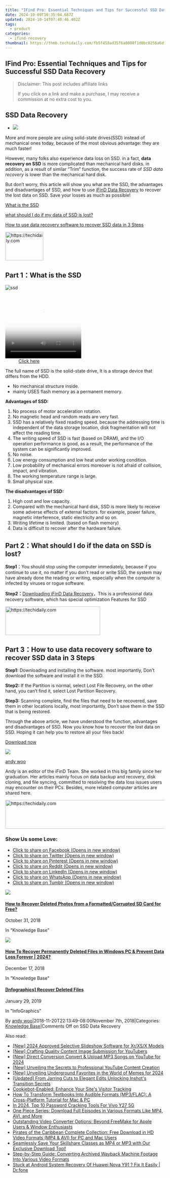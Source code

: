 ```yaml
---
title: "IFind Pro: Essential Techniques and Tips for Successful SSD Data Recovery"
date: 2024-10-09T10:35:04.687Z
updated: 2024-10-14T07:40:46.402Z
tags:
  - product
categories:
  - ifind-recovery
thumbnail: https://thmb.techidaily.com/fb5f458ad35f6a8088f1d0bc0256a6dfcf5f90caa0def063b41c33922ff4a5cb.jpg
---
```


## IFind Pro: Essential Techniques and Tips for Successful SSD Data Recovery

>  Disclaimer: This post includes affiliate links
>
>  If you click on a link and make a purchase, I may receive a commission at no extra cost to you.
>

## SSD Data Recovery

* ![](https://www.ifind-recovery.com/wp-content/uploads/2018/11/SSD-Data-Recovery-e1541659208317.jpg)

More and more people are using solid-state drives(SSD) instead of mechanical ones today, because of the most obvious advantage: they are much faster!

However, many folks also experience data loss on SSD. in a fact, **data recovery on SSD** is more complicated than mechanical hard disks. in addition, as a result of similar “Trim” function, the success rate of _SSD data recovery_ is lower than the mechanical hard disk.

But don’t worry, this article will show you what are the SSD, the advantages and disadvantages of SSD, and how to use [iFinD Data Recovery](https://www.ifind-recovery.com/) to recover the lost data on SSD. Save your losses as much as possible!

[What is the SSD](https://www.ifind-recovery.com/how-to/ssd-data-recovery/#part1)

[what should I do if my data of SSD is lost?](https://www.ifind-recovery.com/how-to/ssd-data-recovery/#part2)

[How to use data recovery software to recover SSD data in 3 Steps](https://www.ifind-recovery.com/how-to/ssd-data-recovery/#part3)

<!-- affiliate ads begin -->
<a href="https://25home.pxf.io/c/5597632/2148635/16836" target="_top" id="2148635">
  <img src="//a.impactradius-go.com/display-ad/16836-2148635" border="0" alt="https://techidaily.com" width="120" height="90"/>
</a>
<img height="0" width="0" src="https://25home.pxf.io/i/5597632/2148635/16836" style="position:absolute;visibility:hidden;" border="0" />
<!-- affiliate ads end -->

## Part 1：What is the SSD

![](https://i0.wp.com/www.ifind-recovery.com/wp-content/uploads/2018/11/ssd.png?resize=300%2C189&ssl=1 "ssd")

<!-- affiliate ads begin -->
<span id="1265663">
					<video width="240" height="200" style="cursor:pointer"
           poster="//a.impactradius-go.com/display-clicktoplayimage/1265663.png"
           onclick="if(!this.playClicked){this.play();this.setAttribute('controls',true);this.playClicked=true;}">
	   <source src="//a.impactradius-go.com/display-ad/4482-1265663">
	   <img src="//a.impactradius-go.com/display-clicktoplayimage/1265663.png" style="border: none; height: 100%; width: 100%; object-fit: contain">
	</video>
	<div style="width:150px;text-align:center"><a href="javascript:window.open(decodeURIComponent('https%3A%2F%2Fmartinic.evyy.net%2Fc%2F5597632%2F1265663%2F4482'), '_blank');void(0);">Click here</a></div>
</span>
<img height="0" width="0" src="https://imp.pxf.io/i/5597632/1265663/4482" style="position:absolute;visibility:hidden;" border="0" />
<!-- affiliate ads end -->

The full name of SSD is the solid-state drive, It is a storage device that differs from the HDD.

* No mechanical structure inside.
* mainly USES flash memory as a permanent memory.

**Advantages of SSD:**

1. No process of motor acceleration rotation.
2. No magnetic head and random reads are very fast.
3. SSD has a relatively fixed reading speed. because the addressing time is independent of the data storage location, disk fragmentation will not affect the reading time.
4. The writing speed of SSD is fast (based on DRAM), and the I/O operation performance is good, as a result, the performance of the system can be significantly improved.
5. No noise.
6. Low energy consumption and low heat under working condition.
7. Low probability of mechanical errors moreover is not afraid of collision, impact, and vibration.
8. The working temperature range is large.
9. Small physical size.

**The disadvantages of SSD:**

1. High cost and low capacity.
2. Compared with the mechanical hard disk, SSD is more likely to receive some adverse effects of external factors. for example, power failure, magnetic interference, static electricity and so on.
3. Writing lifetime is limited. (based on flash memory)
4. Data is difficult to recover after the hardware failure.

## Part 2：What should I do if the data on SSD is lost?

**Step1**：You should stop using the computer immediately, because if you continue to use it, no matter if you don’t read or write SSD, the system may have already done the reading or writing, especially when the computer is infected by viruses or rogue software.

**Step2：**[Downloading iFinD Data Recovery](https://www.ifind-recovery.com/ifind-data-recovery-software-free-download/)，This is a professional data recovery software, which has special optimization Features for SSD

<!-- affiliate ads begin -->
<a href="https://aligracehair.sjv.io/c/5597632/1934288/19272" target="_top" id="1934288">
  <img src="//a.impactradius-go.com/display-ad/19272-1934288" border="0" alt="https://techidaily.com" width="300" height="90"/>
</a>
<img height="0" width="0" src="https://aligracehair.sjv.io/i/5597632/1934288/19272" style="position:absolute;visibility:hidden;" border="0" />
<!-- affiliate ads end -->

## Part 3：How to use data recovery software to recover SSD data in 3 Steps

**Step1:** Downloading and installing the software. most importantly, Don’t download the software and install it in the SSD.

**Step2:** If the Partition is normal, select Lost File Recovery, on the other hand, you can’t find it, select Lost Partition Recovery.

**Step3:** Scanning complete, find the files that need to be recovered, save them in other locations locally, most importantly, Don’t save them in the SSD that is being restored.

Through the above article, we have understood the function, advantages and disadvantages of SSD. Now you know how to recover the lost data on SSD. Hoping it can help you to restore all your files back!

[Download now](https://www.ifind-recovery.com/ifind-data-recovery-software-free-download/)

![](https://i0.wp.com/www.ifind-recovery.com/wp-content/uploads/2024/03/R-C.png?resize=100%2C100&ssl=1)

[andy woo](https://www.ifind-recovery.com/author/andywoo/)

Andy is an editor of the iFinD Team. She worked in this big family since her graduation. Her articles mainly focus on data backup and recovery, disk cloning, and file syncing, committed to resolving the data loss issues users may encounter on their PCs. Besides, more related computer articles are shared here.

<!-- affiliate ads begin -->
<a href="https://aligracehair.sjv.io/c/5597632/1972698/19272" target="_top" id="1972698">
  <img src="//a.impactradius-go.com/display-ad/19272-1972698" border="0" alt="https://techidaily.com" width="728" height="90"/>
</a>
<img height="0" width="0" src="https://aligracehair.sjv.io/i/5597632/1972698/19272" style="position:absolute;visibility:hidden;" border="0" />
<!-- affiliate ads end -->

### Show Us some Love:

* [Click to share on Facebook (Opens in new window)](https://www.ifind-recovery.com/how-to/ssd-data-recovery/?share=facebook&nb=1 "Click to share on Facebook")
* [Click to share on Twitter (Opens in new window)](https://www.ifind-recovery.com/how-to/ssd-data-recovery/?share=twitter&nb=1 "Click to share on Twitter")
* [Click to share on Pinterest (Opens in new window)](https://www.ifind-recovery.com/how-to/ssd-data-recovery/?share=pinterest&nb=1 "Click to share on Pinterest")
* [Click to share on Reddit (Opens in new window)](https://www.ifind-recovery.com/how-to/ssd-data-recovery/?share=reddit&nb=1 "Click to share on Reddit")
* [Click to share on LinkedIn (Opens in new window)](https://www.ifind-recovery.com/how-to/ssd-data-recovery/?share=linkedin&nb=1 "Click to share on LinkedIn")
* [Click to share on WhatsApp (Opens in new window)](https://www.ifind-recovery.com/how-to/ssd-data-recovery/?share=jetpack-whatsapp&nb=1 "Click to share on WhatsApp")
* [Click to share on Tumblr (Opens in new window)](https://www.ifind-recovery.com/how-to/ssd-data-recovery/?share=tumblr&nb=1 "Click to share on Tumblr")

[![](https://i0.wp.com/www.ifind-recovery.com/wp-content/uploads/2018/10/How-To-Recover-Deleted-Photos-Pictures-From-SD-Card-1.jpg?fit=640%2C426&ssl=1&resize=350%2C200)](https://www.ifind-recovery.com/how-to/how-to-recover-deleted-photos-from-sd-card/ "How to Recover Deleted Photos from a Formatted/Corrupted SD Card for Free?")

#### [How to Recover Deleted Photos from a Formatted/Corrupted SD Card for Free?](https://www.ifind-recovery.com/how-to/how-to-recover-deleted-photos-from-sd-card/ "How to Recover Deleted Photos from a Formatted/Corrupted SD Card for Free?")

October 31, 2018

In "Knowledge Base"

[![](https://i0.wp.com/www.ifind-recovery.com/wp-content/uploads/2018/12/Windows_10.png?fit=1025%2C576&ssl=1&resize=350%2C200)](https://www.ifind-recovery.com/how-to/recover-deleted-files-windows-10-7-8/ "How To Recover Permanently Deleted Files in Windows PC &#038; Prevent Data Loss Forever | 2024?")

#### [How To Recover Permanently Deleted Files in Windows PC & Prevent Data Loss Forever | 2024?](https://www.ifind-recovery.com/how-to/recover-deleted-files-windows-10-7-8/ "How To Recover Permanently Deleted Files in Windows PC &#038; Prevent Data Loss Forever | 2024?")

December 17, 2018

In "Knowledge Base"

[](https://www.ifind-recovery.com/data-recovery-infographics/infographics-recover-deleted-files/ "[Infographics] Recover Deleted Files")

#### [\[Infographics\] Recover Deleted Files](https://www.ifind-recovery.com/data-recovery-infographics/infographics-recover-deleted-files/ "[Infographics] Recover Deleted Files")

January 29, 2019

In "InfoGraphics"

By [andy woo](https://www.ifind-recovery.com/author/andywoo/ "Posts by andy woo")|2018-11-20T22:13:49-08:00November 7th, 2018|Categories: [Knowledge Base](https://www.ifind-recovery.com/category/how-to/)|Comments Off on SSD Data Recovery

<ins class="adsbygoogle"
     style="display:block"
     data-ad-format="autorelaxed"
     data-ad-client="ca-pub-7571918770474297"
     data-ad-slot="1223367746"></ins>

<ins class="adsbygoogle"
     style="display:block"
     data-ad-client="ca-pub-7571918770474297"
     data-ad-slot="8358498916"
     data-ad-format="auto"
     data-full-width-responsive="true"></ins>

<span class="atpl-alsoreadstyle">Also read:</span>
<div><ul>
<li><a href="https://fox-links.techidaily.com/new-2024-approved-selective-slideshow-software-for-xrxsx-models/"><u>[New] 2024 Approved Selective Slideshow Software for Xr/XS/X Models</u></a></li>
<li><a href="https://extra-resources.techidaily.com/new-crafting-quality-content-image-submission-for-youtubers/"><u>[New] Crafting Quality Content Image Submission for YouTubers</u></a></li>
<li><a href="https://youtube-tips.techidaily.com/irect-conversion-convert-and-upload-mp3-songs-on-youtube-for-2024/"><u>[New] Direct Conversion Convert & Upload MP3 Songs on YouTube for 2024</u></a></li>
<li><a href="https://youtube-tips.techidaily.com/nveiling-the-secrets-to-professional-youtube-content-creation/"><u>[New] Unveiling the Secrets to Professional YouTube Content Creation</u></a></li>
<li><a href="https://facebook-clips.techidaily.com/new-unveiling-underground-favorites-in-the-world-of-memes-for-2024/"><u>[New] Unveiling Underground Favorites in the World of Memes for 2024</u></a></li>
<li><a href="https://some-knowledge.techidaily.com/updated-from-jarring-cuts-to-elegant-edits-unlocking-inshots-transition-secrets/"><u>[Updated] From Jarring Cuts to Elegant Edits Unlocking Inshot's Transition Secrets</u></a></li>
<li><a href="https://data-safeguard.techidaily.com/cookiebot-enabled-enhance-your-sites-visitor-tracking/"><u>Cookiebot-Enabled: Enhance Your Site's Visitor Tracking</u></a></li>
<li><a href="https://win-lab.techidaily.com/how-to-transform-textbooks-into-audible-formats-mp3flac-a-cross-platform-tutorial-for-mac-and-pc/"><u>How To Transform Textbooks Into Audible Formats (MP3/FLAC): A Cross-Platform Tutorial for Mac & PC</u></a></li>
<li><a href="https://android-unlock.techidaily.com/in-2024-top-10-password-cracking-tools-for-vivo-y27-5g-by-drfone-android/"><u>In 2024, Top 10 Password Cracking Tools For Vivo Y27 5G</u></a></li>
<li><a href="https://win-lab.techidaily.com/one-piece-series-download-full-episodes-in-various-formats-like-mp4-avi-and-more/"><u>One Piece Series: Download Full Episodes in Various Formats Like MP4, AVI, and More</u></a></li>
<li><a href="https://win-lab.techidaily.com/outstanding-video-converter-options-beyond-freemake-for-apple-users-and-window-enthusiasts/"><u>Outstanding Video Converter Options: Beyond FreeMake for Apple Users & Window Enthusiasts</u></a></li>
<li><a href="https://win-lab.techidaily.com/pirates-of-the-caribbean-complete-collection-free-download-in-hd-video-formats-mp4-and-avi-for-pc-and-mac-users/"><u>Pirates of the Caribbean Complete Collection: Free Download in HD Video Formats (MP4 & AVI) for PC and Mac Users</u></a></li>
<li><a href="https://win-lab.techidaily.com/seamlessly-save-your-skillshare-classes-as-mp4-or-mp3-with-our-exclusive-download-tool/"><u>Seamlessly Save Your Skillshare Classes as MP4 or MP3 with Our Exclusive Download Tool!</u></a></li>
<li><a href="https://win-lab.techidaily.com/step-by-step-guide-converting-archived-wayback-machine-footage-into-various-video-formats/"><u>Step-by-Step Guide: Converting Archived Wayback Machine Footage Into Various Video Formats</u></a></li>
<li><a href="https://fix-guide.techidaily.com/stuck-at-android-system-recovery-of-huawei-nova-y91-fix-it-easily-drfone-by-drfone-fix-android-problems-fix-android-problems/"><u>Stuck at Android System Recovery Of Huawei Nova Y91 ? Fix It Easily | Dr.fone</u></a></li>
</ul></div>

